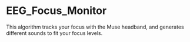# EEG_Focus_Monitor
This algorithm tracks your focus with the Muse headband, and generates different sounds to fit your focus levels.

